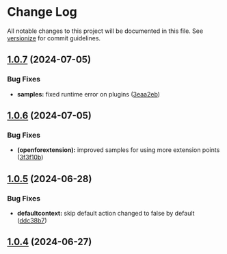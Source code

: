 # Change Log

All notable changes to this project will be documented in this file. See [versionize](https://github.com/versionize/versionize) for commit guidelines.

<a name="1.0.7"></a>
## [1.0.7](https://www.github.com/looplex-osi/open-for-extension-dotnet/releases/tag/v1.0.7) (2024-07-05)

### Bug Fixes

* **samples:** fixed runtime error on plugins ([3eaa2eb](https://www.github.com/looplex-osi/open-for-extension-dotnet/commit/3eaa2eb1f2e29b31107fb48e38436c9b353d2b89))

<a name="1.0.6"></a>
## [1.0.6](https://www.github.com/looplex-osi/open-for-extension-dotnet/releases/tag/v1.0.6) (2024-07-05)

### Bug Fixes

* **(openforextension):** improved samples for using more extension points ([3f3f10b](https://www.github.com/looplex-osi/open-for-extension-dotnet/commit/3f3f10b5acb89b85175eb359b293586b2cc23d30))

<a name="1.0.5"></a>
## [1.0.5](https://www.github.com/looplex-osi/open-for-extension-dotnet/releases/tag/v1.0.5) (2024-06-28)

### Bug Fixes

* **defaultcontext:** skip default action changed to false by default ([ddc38b7](https://www.github.com/looplex-osi/open-for-extension-dotnet/commit/ddc38b7b157f821be3769fc8e3cb35dfe87919d6))

<a name="1.0.4"></a>
## [1.0.4](https://www.github.com/looplex-osi/open-for-extension-dotnet/releases/tag/v1.0.4) (2024-06-27)

